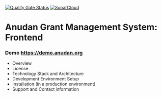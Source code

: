 [![Quality Gate Status](https://sonarcloud.io/api/project_badges/measure?project=anudan-org_anudan-app&metric=alert_status)](https://sonarcloud.io/dashboard?id=anudan-org_anudan-app)
[![SonarCloud](https://sonarcloud.io/images/project_badges/sonarcloud-white.svg)](https://sonarcloud.io/dashboard?id=anudan-org_anudan-app)
# Anudan Grant Management System: Frontend

### Demo https://demo.anudan.org
- Overview
- License
- Technology Stack and Architecture
- Development Environment Setup
- Installation (in a production environment)
- Support and Contact information


